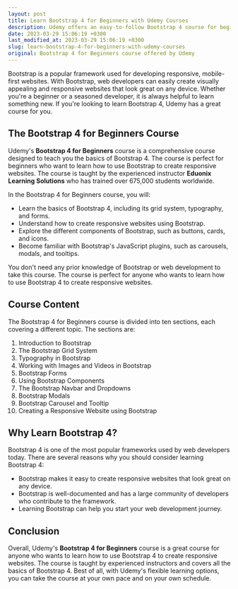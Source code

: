 ```yaml
---
layout: post
title: Learn Bootstrap 4 for Beginners with Udemy Courses
description: Udemy offers an easy-to-follow Bootstrap 4 course for beginners. Learn the basics of Bootstrap 4 and create responsive websites with this comprehensive Udemy course.
date: 2023-03-29 15:06:19 +0300
last_modified_at: 2023-03-29 15:06:19 +0300
slug: learn-bootstrap-4-for-beginners-with-udemy-courses
original: Bootstrap 4 for Beginners course offered by Udemy
---
```


Bootstrap is a popular framework used for developing responsive, mobile-first websites. With Bootstrap, web developers can easily create visually appealing and responsive websites that look great on any device. Whether you're a beginner or a seasoned developer, it is always helpful to learn something new. If you're looking to learn Bootstrap 4, Udemy has a great course for you.

## The Bootstrap 4 for Beginners Course

Udemy's **Bootstrap 4 for Beginners** course is a comprehensive course designed to teach you the basics of Bootstrap 4. The course is perfect for beginners who want to learn how to use Bootstrap to create responsive websites. The course is taught by the experienced instructor **Eduonix Learning Solutions** who has trained over 675,000 students worldwide.

In the Bootstrap 4 for Beginners course, you will:

- Learn the basics of Bootstrap 4, including its grid system, typography, and forms.
- Understand how to create responsive websites using Bootstrap.
- Explore the different components of Bootstrap, such as buttons, cards, and icons.
- Become familiar with Bootstrap's JavaScript plugins, such as carousels, modals, and tooltips.

You don't need any prior knowledge of Bootstrap or web development to take this course. The course is perfect for anyone who wants to learn how to use Bootstrap 4 to create responsive websites.

## Course Content

The Bootstrap 4 for Beginners course is divided into ten sections, each covering a different topic. The sections are:

1. Introduction to Bootstrap
2. The Bootstrap Grid System
3. Typography in Bootstrap
4. Working with Images and Videos in Bootstrap
5. Bootstrap Forms
6. Using Bootstrap Components
7. The Bootstrap Navbar and Dropdowns
8. Bootstrap Modals
9. Bootstrap Carousel and Tooltip
10. Creating a Responsive Website using Bootstrap

## Why Learn Bootstrap 4?

Bootstrap 4 is one of the most popular frameworks used by web developers today. There are several reasons why you should consider learning Bootstrap 4:

- Bootstrap makes it easy to create responsive websites that look great on any device.
- Bootstrap is well-documented and has a large community of developers who contribute to the framework.
- Learning Bootstrap can help you start your web development journey.

## Conclusion

Overall, Udemy's **Bootstrap 4 for Beginners** course is a great course for anyone who wants to learn how to use Bootstrap 4 to create responsive websites. The course is taught by experienced instructors and covers all the basics of Bootstrap 4. Best of all, with Udemy's flexible learning options, you can take the course at your own pace and on your own schedule.